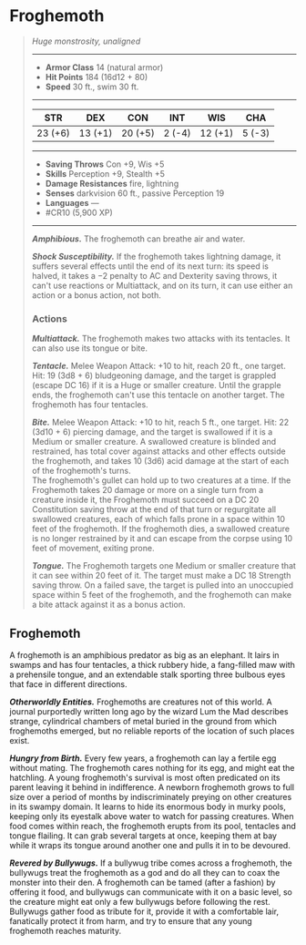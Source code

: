 # Froghemoth
>*Huge monstrosity, unaligned*
>___
>- **Armor Class** 14 (natural armor)
>- **Hit Points** 184 (16d12 + 80)
>- **Speed** 30 ft., swim 30 ft.
>___
>|STR|DEX|CON|INT|WIS|CHA|
>|:---:|:---:|:---:|:---:|:---:|:---:|
>|23 (+6)|13 (+1)|20 (+5)|2 (-4)|12 (+1)|5 (-3)|
>___
>- **Saving Throws** Con +9, Wis +5
>- **Skills** Perception +9, Stealth +5
>- **Damage Resistances** fire, lightning
>- **Senses** darkvision 60 ft., passive Perception 19
>- **Languages** —
>- #CR10 (5,900 XP)
>___
>***Amphibious.*** The froghemoth can breathe air and water.  
>
>***Shock Susceptibility.*** If the froghemoth takes lightning damage, it suffers several effects until the end of its next turn: its speed is halved, it takes a −2 penalty to AC and Dexterity saving throws, it can't use reactions or Multiattack, and on its turn, it can use either an action or a bonus action, not both.  
>
>### Actions
>***Multiattack.*** The froghemoth makes two attacks with its tentacles. It can also use its tongue or bite.  
>
>***Tentacle.*** Melee Weapon Attack: +10 to hit, reach 20 ft., one target. Hit: 19 (3d8 + 6) bludgeoning damage, and the target is grappled (escape DC 16) if it is a Huge or smaller creature. Until the grapple ends, the froghemoth can't use this tentacle on another target. The froghemoth has four tentacles.  
>
>***Bite.*** Melee Weapon Attack: +10 to hit, reach 5 ft., one target. Hit: 22 (3d10 + 6) piercing damage, and the target is swallowed if it is a Medium or smaller creature. A swallowed creature is blinded and restrained, has total cover against attacks and other effects outside the froghemoth, and takes 10 (3d6) acid damage at the start of each of the froghemoth's turns.  
>The froghemoth's gullet can hold up to two creatures at a time. If the Froghemoth takes 20 damage or more on a single turn from a creature inside it, the Froghemoth must succeed on a DC 20 Constitution saving throw at the end of that turn or regurgitate all swallowed creatures, each of which falls prone in a space within 10 feet of the froghemoth. If the froghemoth dies, a swallowed creature is no longer restrained by it and can escape from the corpse using 10 feet of movement, exiting prone.  
>
>***Tongue.*** The Froghemoth targets one Medium or smaller creature that it can see within 20 feet of it. The target must make a DC 18 Strength saving throw. On a failed save, the target is pulled into an unoccupied space within 5 feet of the froghemoth, and the froghemoth can make a bite attack against it as a bonus action.

## Froghemoth

A froghemoth is an amphibious predator as big as an elephant. It lairs in swamps and has four tentacles, a thick rubbery hide, a fang-filled maw with a prehensile tongue, and an extendable stalk sporting three bulbous eyes that face in different directions.

***Otherworldly Entities.***  Froghemoths are creatures not of this world. A journal purportedly written long ago by the wizard Lum the Mad describes strange, cylindrical chambers of metal buried in the ground from which froghemoths emerged, but no reliable reports of the location of such places exist.

***Hungry from Birth.***  Every few years, a froghemoth can lay a fertile egg without mating. The froghemoth cares nothing for its egg, and might eat the hatchling. A young froghemoth's survival is most often predicated on its parent leaving it behind in indifference. A newborn froghemoth grows to full size over a period of months by indiscriminately preying on other creatures in its swampy domain. It learns to hide its enormous body in murky pools, keeping only its eyestalk above water to watch for passing creatures. When food comes within reach, the froghemoth erupts from its pool, tentacles and tongue flailing. It can grab several targets at once, keeping them at bay while it wraps its tongue around another one and pulls it in to be devoured.

***Revered by Bullywugs.***  If a bullywug tribe comes across a froghemoth, the bullywugs treat the froghemoth as a god and do all they can to coax the monster into their den. A froghemoth can be tamed (after a fashion) by offering it food, and bullywugs can communicate with it on a basic level, so the creature might eat only a few bullywugs before following the rest. Bullywugs gather food as tribute for it, provide it with a comfortable lair, fanatically protect it from harm, and try to ensure that any young froghemoth reaches maturity.